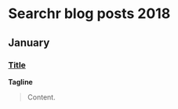 # Searchr blog posts 2018

## January

### [**Title**](https://preview.searchr.io)

**Tagline**

> Content.
